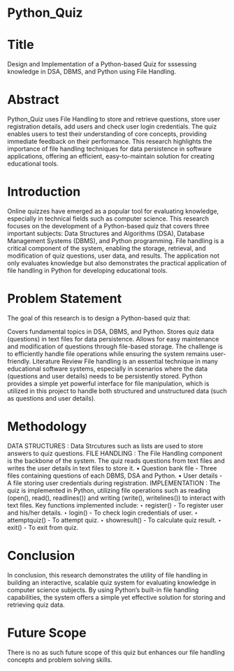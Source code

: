 # Python_Quiz
# Title
Design and Implementation of a Python-based Quiz for sssessing knowledge in DSA, DBMS, and Python using File Handling.

# Abstract
Python_Quiz uses File Handling to store and retrieve questions, store user registration details, add users and check user login credentials. The quiz enables users to test their understanding of core concepts, providing immediate feedback on their performance. This research highlights the importance of file handling techniques for data persistence in software applications, offering an efficient, easy-to-maintain solution for creating educational tools.

# Introduction
Online quizzes have emerged as a popular tool for evaluating knowledge, especially in technical fields such as computer science. This research focuses on the development of a Python-based quiz that covers three important subjects: Data Structures and Algorithms (DSA), Database Management Systems (DBMS), and Python programming.
File handling is a critical component of the system, enabling the storage, retrieval, and modification of quiz questions, user data, and results. The application not only evaluates knowledge but also demonstrates the practical application of file handling in Python for developing educational tools.

# Problem Statement
The goal of this research is to design a Python-based quiz that:

Covers fundamental topics in DSA, DBMS, and Python.
Stores quiz data (questions) in text files for data persistence.
Allows for easy maintenance and modification of questions through file-based storage. The challenge is to efficiently handle file operations while ensuring the system remains user-friendly.
Literature Review
File handling is an essential technique in many educational software systems, especially in scenarios where the data (questions and user details) needs to be persistently stored. Python provides a simple yet powerful interface for file manipulation, which is utilized in this project to handle both structured and unstructured data (such as questions and user details).

# Methodology
DATA STRUCTURES : Data Strcutures such as lists are used to store answers to quiz questions.
FILE HANDLING : The File Handling component is the backbone of the system. The quiz reads questions from text files and writes the user details in text files to store it.
• Question bank file - Three files containing questions of each DBMS, DSA and Python.
• User details - A file storing user credentials during registration.
IMPLEMENTATION : The quiz is implemented in Python, utilizing file operations such as reading (open(), read(), readlines()) and writing (write(), writelines()) to interact with text files. Key functions implemented include:
‣ register() - To register user and his/her details.
‣ login() - To check login credentials of user.
‣ attemptquiz() - To attempt quiz.
‣ showresult() - To calculate quiz result.
‣ exit() - To exit from quiz.
# Conclusion
In conclusion, this research demonstrates the utility of file handling in building an interactive, scalable quiz system for evaluating knowledge in computer science subjects. By using Python’s built-in file handling capabilities, the system offers a simple yet effective solution for storing and retrieving quiz data.

# Future Scope
There is no as such future scope of this quiz but enhances our file handling concepts and problem solving skills.
